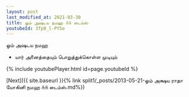 ```yaml
---
layout: post
last_modified_at: 2021-03-30
title: ஓம் அஷடய நமஹ ௧௧ டைம்ஸ்
youtubeId: 3fp0_l-PY5o
---
```

 
 
 ஓம் அஷடய நமஹ  
 
 -  யார் அனைத்தையும் பொறுத்துக்கொள்ள முடியும் 
 
  
 
  
 
 
 
 
 
 


{% include youtubePlayer.html id=page.youtubeId %}
 
[Next]({{ site.baseurl }}{% link  split1/_posts/2013-05-21-ஓம் அக்ஷய ராதா யோகினி நமஹ ௧௧ டைம்ஸ்.md%})
 
